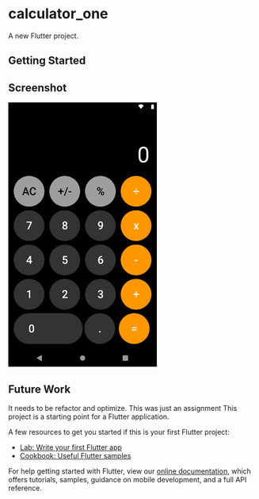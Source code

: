 # calculator_one

A new Flutter project.

## Getting Started
## Screenshot
<img src="preview.png" width="300" height="533">

## Future Work
It needs to be refactor and optimize. This was just an assignment
This project is a starting point for a Flutter application.

A few resources to get you started if this is your first Flutter project:

- [Lab: Write your first Flutter app](https://flutter.dev/docs/get-started/codelab)
- [Cookbook: Useful Flutter samples](https://flutter.dev/docs/cookbook)

For help getting started with Flutter, view our
[online documentation](https://flutter.dev/docs), which offers tutorials,
samples, guidance on mobile development, and a full API reference.
